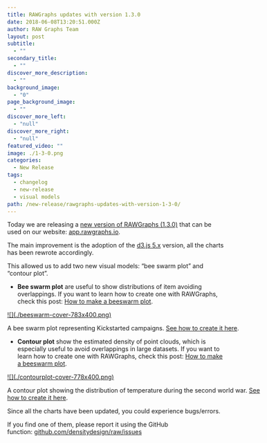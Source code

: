 ```yaml
---
title: RAWGraphs updates with version 1.3.0
date: 2018-06-08T13:20:51.000Z
author: RAW Graphs Team
layout: post
subtitle:
  - ""
secondary_title:
  - ""
discover_more_description:
  - ""
background_image:
  - "0"
page_background_image:
  - ""
discover_more_left:
  - "null"
discover_more_right:
  - "null"
featured_video: ""
image: ./1-3-0.png
categories:
  - New Release
tags:
  - changelog
  - new-release
  - visual models
path: /new-release/rawgraphs-updates-with-version-1-3-0/
---
```


Today we are releasing a [new version of RAWGraphs (1.3.0)](https://github.com/densitydesign/raw/releases/tag/v1.3.0) that can be used on our website: [app.rawgraphs.io](http://app.rawgraphs.io/).

The main improvement is the adoption of the [d3.js 5.x](https://github.com/d3/d3/blob/master/CHANGES.md) version, all the charts has been rewrote accordingly.

This allowed us to add two new visual models: &#8220;bee swarm plot&#8221; and &#8220;contour plot&#8221;.

- **Bee swarm plot** are useful to show distributions of item avoiding overlappings. If you want to learn how to create one with RAWGraphs, check this post: [How to make a beeswarm plot](https://rawgraphs.io/learning/how-to-make-a-beeswarm-plot/).

<div id="attachment_1070" style="width: 610px" class="wp-caption aligncenter">
  <a href="https://rawgraphs.io/wp-content/uploads/2018/05/beeswarm-cover.png">![](./beeswarm-cover-783x400.png)</a>

  <p id="caption-attachment-1070" class="wp-caption-text">
    A bee swarm plot representing Kickstarted campaigns. <a href="https://rawgraphs.io/learning/how-to-make-a-beeswarm-plot/">See how to create it here</a>.
  </p>
</div>

- **Contour plot** show the estimated density of point clouds, which is especially useful to avoid overlappings in large datasets. If you want to learn how to create one with RAWGraphs, check this post: [How to make a beeswarm plot](https://rawgraphs.io/learning/how-to-make-a-contour-plot/).

<div id="attachment_1076" style="width: 610px" class="wp-caption aligncenter">
  <a href="https://rawgraphs.io/wp-content/uploads/2018/05/contourplot-cover.png">![](./contourplot-cover-778x400.png)</a>

  <p id="caption-attachment-1076" class="wp-caption-text">
    A contour plot showing the distribution of temperature during the second world war. <a href="https://rawgraphs.io/learning/how-to-make-a-contour-plot/">See how to create it here</a>.
  </p>
</div>

Since all the charts have been updated, you could experience bugs/errors.

If you find one of them, please report it using the GitHub function: [github.com/densitydesign/raw/issues](https://github.com/densitydesign/raw/issues)
